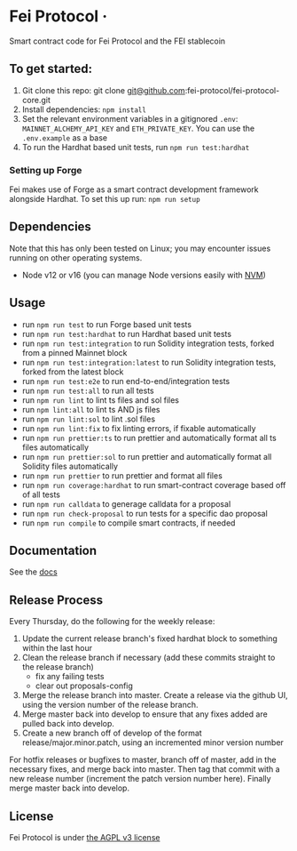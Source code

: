 # Fei Protocol ·

Smart contract code for Fei Protocol and the FEI stablecoin

## To get started:
1. Git clone this repo: git clone git@github.com:fei-protocol/fei-protocol-core.git
2. Install dependencies: `npm install`
3. Set the relevant environment variables in a gitignored `.env`: `MAINNET_ALCHEMY_API_KEY` and `ETH_PRIVATE_KEY`. You can use the `.env.example` as a base
4. To run the Hardhat based unit tests, run `npm run test:hardhat`

### Setting up Forge
Fei makes use of Forge as a smart contract development framework alongside Hardhat. To set this up run: `npm run setup`

## Dependencies
 Note that this has only been tested on Linux; you may encounter issues running on other operating systems.
 
 - Node v12 or v16 (you can manage Node versions easily with [NVM](https://github.com/nvm-sh/nvm))

## Usage
 - run `npm run test` to run Forge based unit tests
 - run `npm run test:hardhat` to run Hardhat based unit tests
 - run `npm run test:integration` to run Solidity integration tests, forked from a pinned Mainnet block
 - run `npm run test:integration:latest` to run Solidity integration tests, forked from the latest block 
 - run `npm run test:e2e` to run end-to-end/integration tests
 - run `npm run test:all` to run all tests
 - run `npm run lint` to lint ts files and sol files
 - run `npm lint:all` to lint ts AND js files
 - run `npm run lint:sol` to lint .sol files
 - run `npm run lint:fix` to fix linting errors, if fixable automatically
 - run `npm run prettier:ts` to run prettier and automatically format all ts files
 automatically
 - run `npm run prettier:sol` to run prettier and automatically format all Solidity files
 automatically
 - run `npm run prettier` to run prettier and format all files
 - run `npm run coverage:hardhat` to run smart-contract coverage based off of all tests
 - run `npm run calldata` to generage calldata for a proposal
 - run `npm run check-proposal` to run tests for a specific dao proposal
 - run `npm run compile` to compile smart contracts, if needed

## Documentation
See the [docs](https://docs.fei.money)

## Release Process
Every Thursday, do the following for the weekly release:

 1) Update the current release branch's fixed hardhat block to something within the last hour
 2) Clean the release branch if necessary (add these commits straight to the release branch)
    - fix any failing tests
    - clear out proposals-config
 3) Merge the release branch into master. Create a release via the github UI, using the version number of the release branch.
 4) Merge master back into develop to ensure that any fixes added are pulled back into develop.
 5) Create a new branch off of develop of the format release/major.minor.patch, using an incremented minor version number

For hotfix releases or bugfixes to master, branch off of master, add in the necessary fixes, and merge back into master.
Then tag that commit with a new release number (increment the patch version number here).
Finally merge master back into develop.

## License
Fei Protocol is under [the AGPL v3 license](https://github.com/fei-protocol/fei-protocol-core/tree/7160dda163d45e6d6c7092ef021c365e0031a71f/LICENSE.md)

